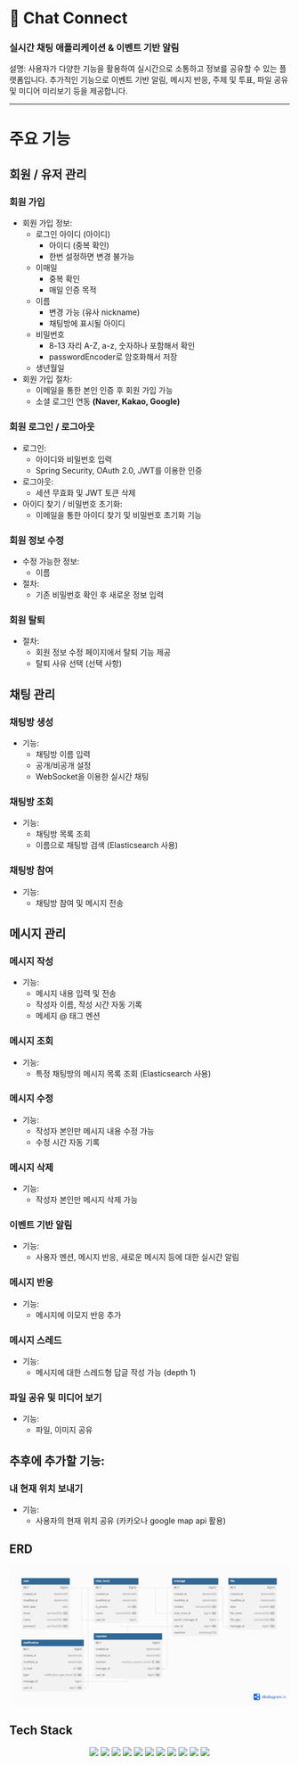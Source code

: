 # 💬 Chat Connect
### 실시간 채팅 애플리케이션 & 이벤트 기반 알림

설명: 사용자가 다양한 기능을 활용하여 실시간으로 소통하고 정보를 공유할 수 있는 플랫폼입니다.
추가적인 기능으로 이벤트 기반 알림, 메시지 반응, 주제 및 투표, 파일 공유 및 미디어 미리보기 등을 제공합니다.

----
# 주요 기능
## 회원 / 유저 관리
### 회원 가입
- 회원 가입 정보:
    - 로그인 아이디 (아이디)
        - 아이디 (중복 확인)
        - 한번 설정하면 변경 불가능
    - 이매일
      - 중복 확인
      - 매일 인증 목적
    - 이름
        - 변경 가능 (유사 nickname)
        - 채팅방에 표시될 아이디
    - 비밀번호
        - 8-13 자리 A-Z, a-z, 숫자하나 포함해서 확인
        - passwordEncoder로 암호화해서 저장
    - 생년월일
- 회원 가입 절차:
    - 이메일을 통한 본인 인증 후 회원 가입 가능
    - 소셜 로그인 연동 <b>(Naver, Kakao, Google)</b>

### 회원 로그인 / 로그아웃
- 로그인:
    - 아이디와 비밀번호 입력
    - Spring Security, OAuth 2.0, JWT를 이용한 인증
- 로그아웃:
    - 세션 무효화 및 JWT 토큰 삭제
- 아이디 찾기 / 비밀번호 초기화:
    - 이메일을 통한 아이디 찾기 및 비밀번호 초기화 기능
### 회원 정보 수정
- 수정 가능한 정보:
    - 이름
- 절차:
    - 기존 비밀번호 확인 후 새로운 정보 입력
### 회원 탈퇴
- 절차:
    - 회원 정보 수정 페이지에서 탈퇴 기능 제공
    - 탈퇴 사유 선택 (선택 사항)
## 채팅 관리
### 채팅방 생성
- 기능:
    - 채팅방 이름 입력
    - 공개/비공개 설정
    - WebSocket을 이용한 실시간 채팅
### 채팅방 조회
- 기능:
    - 채팅방 목록 조회
    - 이름으로 채팅방 검색 (Elasticsearch 사용)
### 채팅방 참여
- 기능:
    - 채팅방 참여 및 메시지 전송
## 메시지 관리
### 메시지 작성
- 기능:
    - 메시지 내용 입력 및 전송
    - 작성자 이름, 작성 시간 자동 기록
    - 메세지 @ 태그 멘션

### 메시지 조회
- 기능:
    - 특정 채팅방의 메시지 목록 조회 (Elasticsearch 사용)

### 메시지 수정
- 기능:
    - 작성자 본인만 메시지 내용 수정 가능
    - 수정 시간 자동 기록

### 메시지 삭제
- 기능:
    - 작성자 본인만 메시지 삭제 가능

### 이벤트 기반 알림
- 기능:
    - 사용자 멘션, 메시지 반응, 새로운 메시지 등에 대한 실시간 알림

### 메시지 반응
- 기능:
    - 메시지에 이모지 반응 추가

### 메시지 스레드
- 기능:
    - 메시지에 대한 스레드형 답글 작성 가능 (depth 1)

### 파일 공유 및 미디어 보기
- 기능:
    - 파일, 이미지 공유

## 추후에 추가할 기능:
### 내 현재 위치 보내기
- 기능:
    - 사용자의 현재 위치 공유 (카카오나 google map api 활용)

## ERD
<img src="png/ERD.png">

## Tech Stack
<div align="center">
  <img src="https://img.shields.io/badge/java-007396?style=for-the-badge&logo=java&logoColor=white">
  <img src="https://img.shields.io/badge/spring-6DB33F?style=for-the-badge&logo=spring&logoColor=white">
  <img src="https://img.shields.io/badge/mariadb-003545?style=for-the-badge&logo=mariadb&logoColor=white">
  <img src="https://img.shields.io/badge/git-F05032?style=for-the-badge&logo=git&logoColor=white">
  <img src="https://img.shields.io/badge/WebSocket-000000?style=for-the-badge&logo=websocket&logoColor=white">
  <img src="https://img.shields.io/badge/OAuth_2.0-3C3C3D?style=for-the-badge&logo=oauth&logoColor=white">
  <img src="https://img.shields.io/badge/JWT-000000?style=for-the-badge&logo=jwt&logoColor=white">
  <img src="https://img.shields.io/badge/redis-DC382D?style=for-the-badge&logo=redis&logoColor=white">
  <img src="https://img.shields.io/badge/elasticsearch-005571?style=for-the-badge&logo=elasticsearch&logoColor=white">
  <img src="https://img.shields.io/badge/mailgun-FF0000?style=for-the-badge&logo=mailgun&logoColor=white">
  <img src="https://img.shields.io/badge/Spring Security-6DB33F?style=for-the-badge&logo=Spring Security&logoColor=white">
</div>
